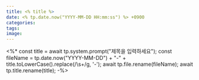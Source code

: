 ```yaml
---
title: <% title %>
date: <% tp.date.now("YYYY-MM-DD HH:mm:ss") %> +0900
categories: 
tags: 
image:
---
```


<%*
const title = await tp.system.prompt("제목을 입력하세요");
const fileName = tp.date.now("YYYY-MM-DD") + "-" + title.toLowerCase().replace(/\s+/g, '-');
await tp.file.rename(fileName);
await tp.title.rename(title);
-%>